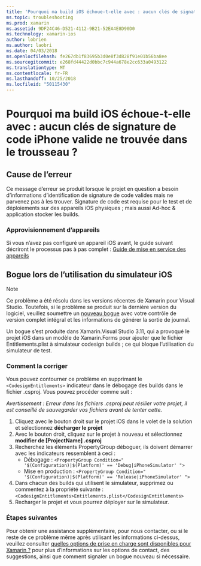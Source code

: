 ```yaml
---
title: 'Pourquoi ma build iOS échoue-t-elle avec : aucun clés de signature de code iPhone valide ne trouvée dans le trousseau ?'
ms.topic: troubleshooting
ms.prod: xamarin
ms.assetid: 9DF24C46-D521-4112-9B21-52EA4E8D90D0
ms.technology: xamarin-ios
author: lobrien
ms.author: laobri
ms.date: 04/03/2018
ms.openlocfilehash: fe267db1f83695b3d0e8f3d828f91e01b56ba8ee
ms.sourcegitcommit: e268fd44422d0bbc7c944a678e2cc633a0493122
ms.translationtype: MT
ms.contentlocale: fr-FR
ms.lasthandoff: 10/25/2018
ms.locfileid: "50115430"
---
```

# <a name="why-does-my-ios-build-fail-with-no-valid-iphone-code-signing-keys-found-in-keychain"></a>Pourquoi ma build iOS échoue-t-elle avec : aucun clés de signature de code iPhone valide ne trouvée dans le trousseau ?

## <a name="cause-of-the-error"></a>Cause de l’erreur
Ce message d’erreur se produit lorsque le projet en question a besoin d’informations d’identification de signature de code valides mais ne parvenez pas à les trouver. Signature de code est requise pour le test et de déploiements sur des appareils iOS physiques ; mais aussi Ad-hoc & application stocker les builds. 


### <a name="provisioning-devices"></a>Approvisionnement d’appareils
Si vous n’avez pas configuré un appareil iOS avant, le guide suivant décriront le processus pas à pas complet : [Guide de mise en service des appareils](~/ios/get-started/installation/device-provisioning/index.md)


## <a name="bug-when-using-ios-simulator"></a>Bogue lors de l’utilisation du simulateur iOS

> [!NOTE]
> Ce problème a été résolu dans les versions récentes de Xamarin pour Visual Studio. Toutefois, si le problème se produit sur la dernière version du logiciel, veuillez soumettre un [nouveau bogue](~/cross-platform/troubleshooting/questions/howto-file-bug.md) avec votre contrôle de version complet intégral et les informations de générer la sortie de journal.


Un bogue s’est produite dans Xamarin.Visual Studio 3.11, qui a provoqué le projet iOS dans un modèle de Xamarin.Forms pour ajouter que le fichier Entitlements.plist à simulateur codesign builds ; ce qui bloque l’utilisation du simulateur de test.

### <a name="how-to-fix"></a>Comment la corriger
Vous pouvez contourner ce problème en supprimant le `<CodesignEntitlements>` indicateur dans le débogage des builds dans le fichier .csproj. Vous pouvez procéder comme suit :

*Avertissement : Erreur dans les fichiers .csproj peut résilier votre projet, il est conseillé de sauvegarder vos fichiers avant de tenter cette.*

1. Cliquez avec le bouton droit sur le projet iOS dans le volet de la solution et sélectionnez **décharger le projet**
2. Avec le bouton droit, cliquez sur le projet à nouveau et sélectionnez **modifier de [ProjectName] .csproj**
3. Recherchez les éléments PropertyGroup déboguer, ils doivent démarrer avec les indicateurs ressemblent à ceci :
   - Débogage : `<PropertyGroup Condition=" '$(Configuration)|$(Platform)' == 'Debug|iPhoneSimulator' ">`
   - Mise en production : `<PropertyGroup Condition=" '$(Configuration)|$(Platform)' == 'Release|iPhoneSimulator' ">`
4. Dans chacun des builds qui utilisent le simulateur, supprimez ou commentez à la propriété suivante : `<CodesignEntitlements>Entitlements.plist</CodesignEntitlements>`
5. Recharger le projet et vous pourrez déployer sur le simulateur.

### <a name="next-steps"></a>Étapes suivantes
Pour obtenir une assistance supplémentaire, pour nous contacter, ou si le reste de ce problème même après utilisant les informations ci-dessus, veuillez consulter [quelles options de prise en charge sont disponibles pour Xamarin ?](~/cross-platform/troubleshooting/support-options.md) pour plus d’informations sur les options de contact, des suggestions, ainsi que comment signaler un bogue nouveau si nécessaire. 
